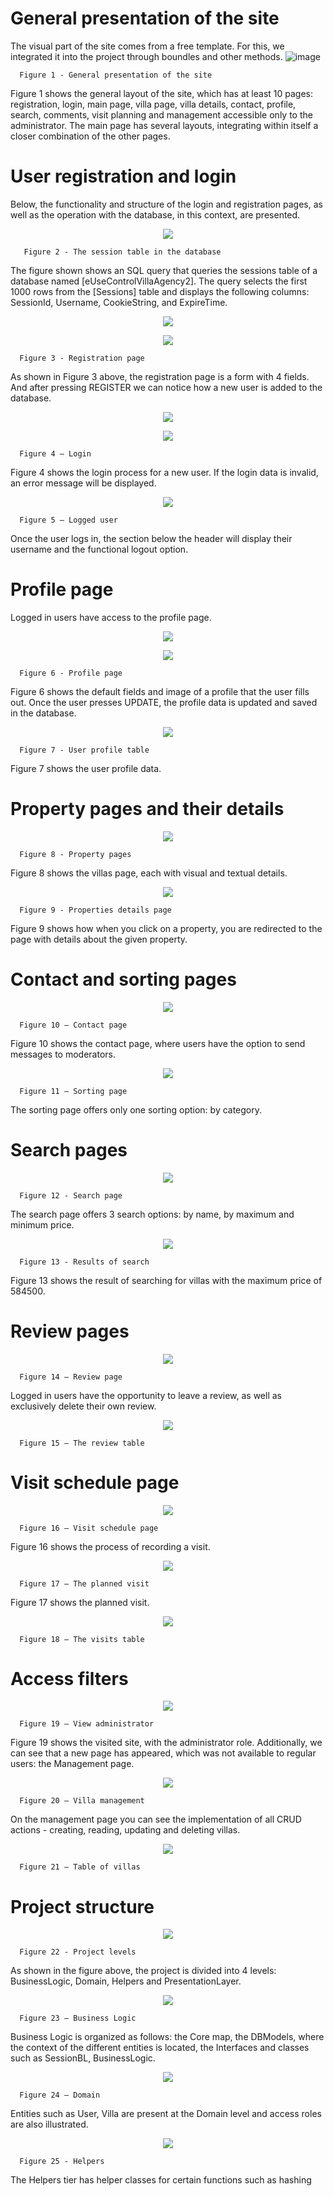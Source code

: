 # General presentation of the site

  The visual part of the site comes from a free template. For this, we integrated it into the project through boundles and other methods.
![image](https://github.com/mihaela-chiaburu/VillaAgency/assets/143406895/7050b1f7-9b31-4e97-9702-4e2f8560a300)

      Figure 1 - General presentation of the site
  Figure 1 shows the general layout of the site, which has at least 10 pages: registration, login, main page, villa page, villa details, contact, profile, search, comments, visit planning and management accessible only to the administrator. The main page has several layouts, integrating within itself a closer combination of the other pages.

# User registration and login

  Below, the functionality and structure of the login and registration pages, as well as the operation with the database, in this context, are presented.
  <p align="center">
  <img src="https://github.com/mihaela-chiaburu/VillaAgency/assets/143406895/358d82de-4c91-4e37-bb08-6b8d9837419d">
</p>

       Figure 2 - The session table in the database
  The figure shown shows an SQL query that queries the sessions table of a database named [eUseControlVillaAgency2]. The query selects the first 1000 rows from the [Sessions] table and displays the following columns: SessionId, Username, CookieString, and ExpireTime.
<p align="center">
  <img src="https://github.com/mihaela-chiaburu/VillaAgency/assets/143406895/92ff6fc5-4f37-4e06-bfc1-3066c24949c8">
</p>
<p align="center">
  <img src="https://github.com/mihaela-chiaburu/VillaAgency/assets/143406895/fc7afdeb-593d-43c5-b816-d7d4a43c4abd">
</p>

      Figure 3 - Registration page
  As shown in Figure 3 above, the registration page is a form with 4 fields. And after pressing REGISTER we can notice how a new user is added to the database.

<p align="center">
  <img src="https://github.com/mihaela-chiaburu/VillaAgency/assets/143406895/6cb3819d-26ef-4b63-a470-b8a7283005d8">
</p>
<p align="center">
  <img src="https://github.com/mihaela-chiaburu/VillaAgency/assets/143406895/e89764ad-edcc-4538-a21c-5eb9417c8e84">
</p>

      Figure 4 – Login
Figure 4 shows the login process for a new user. If the login data is invalid, an error message will be displayed.

<p align="center">
  <img src="https://github.com/mihaela-chiaburu/VillaAgency/assets/143406895/c8db68fc-4fdd-452a-af20-88a62b7ab80c">
</p>
      
      Figure 5 – Logged user
  Once the user logs in, the section below the header will display their username and the functional logout option.

# Profile page
  Logged in users have access to the profile page.
<p align="center">
  <img src="https://github.com/mihaela-chiaburu/VillaAgency/assets/143406895/f6f393a6-b661-41ff-a94d-20c0091ed83b)">
</p>
<p align="center">
  <img src="https://github.com/mihaela-chiaburu/VillaAgency/assets/143406895/0446ca8f-0cb7-47bd-8c3c-66c58c61c96e">
</p>

      Figure 6 - Profile page
  Figure 6 shows the default fields and image of a profile that the user fills out. Once the user presses UPDATE, the profile data is updated and saved in the database.
<p align="center">
  <img src="https://github.com/mihaela-chiaburu/VillaAgency/assets/143406895/29c85653-8116-48a8-b996-8377d36f40a1">
</p>
     
      Figure 7 - User profile table
  Figure 7 shows the user profile data.

# Property pages and their details
<p align="center">
  <img src="https://github.com/mihaela-chiaburu/VillaAgency/assets/143406895/e2f7021c-75b3-4e83-9bab-d1536ee6f37a">
</p>
     
      Figure 8 - Property pages
  Figure 8 shows the villas page, each with visual and textual details.
<p align="center">
  <img src="https://github.com/mihaela-chiaburu/VillaAgency/assets/143406895/c520b5ce-8062-4904-b1ff-b8b47de1b3f1">
</p>

   
      Figure 9 - Properties details page
  Figure 9 shows how when you click on a property, you are redirected to the page with details about the given property.

# Contact and sorting pages
<p align="center">
  <img src="https://github.com/mihaela-chiaburu/VillaAgency/assets/143406895/ec9c28f8-37d7-4ff5-919b-f306fe6ee551">
</p>
     
      Figure 10 – Contact page
Figure 10 shows the contact page, where users have the option to send messages to moderators.
<p align="center">
  <img src="https://github.com/mihaela-chiaburu/VillaAgency/assets/143406895/8e5f7f4e-037b-4079-8b5a-30886f24aa40">
</p>
    
      Figure 11 – Sorting page
  The sorting page offers only one sorting option: by category.

# Search pages
<p align="center">
  <img src="https://github.com/mihaela-chiaburu/VillaAgency/assets/143406895/b5bb6af6-edf3-4c65-aad3-a8f5dc566c5a">
</p>
    
      Figure 12 - Search page
  The search page offers 3 search options: by name, by maximum and minimum price.
<p align="center">
  <img src="https://github.com/mihaela-chiaburu/VillaAgency/assets/143406895/c361b1c4-70fb-4966-b3f6-313ebae91187">
</p>
   
      Figure 13 - Results of search
  Figure 13 shows the result of searching for villas with the maximum price of 584500.

# Review pages
<p align="center">
  <img src="https://github.com/mihaela-chiaburu/VillaAgency/assets/143406895/9f30ee2f-eb97-4a64-b775-7553d8e7c11a">
</p>
    
      Figure 14 – Review page
  Logged in users have the opportunity to leave a review, as well as exclusively delete their own review.
<p align="center">
  <img src="https://github.com/mihaela-chiaburu/VillaAgency/assets/143406895/7e5c9125-8cda-410e-87ac-a4a3390b44e4">
</p>

      Figure 15 – The review table

# Visit schedule page
<p align="center">
  <img src="https://github.com/mihaela-chiaburu/VillaAgency/assets/143406895/a46d419a-5c09-484a-aba6-9e9dd7f2effc">
</p>
    
      Figure 16 – Visit schedule page
  Figure 16 shows the process of recording a visit.
<p align="center">
  <img src="https://github.com/mihaela-chiaburu/VillaAgency/assets/143406895/52781628-6c84-4ef0-96fa-51cce105bfda">
</p>
     
      Figure 17 – The planned visit
  Figure 17 shows the planned visit.
<p align="center">
  <img src="https://github.com/mihaela-chiaburu/VillaAgency/assets/143406895/428e6f0b-7909-4a0c-9cf1-1ed0856c4dbb">
</p>
    
      Figure 18 – The visits table

# Access filters
<p align="center">
  <img src="https://github.com/mihaela-chiaburu/VillaAgency/assets/143406895/72244531-5e8e-486f-997b-123e4c4a5db3">
</p>
   
      Figure 19 – View administrator
  Figure 19 shows the visited site, with the administrator role. Additionally, we can see that a new page has appeared, which was not available to regular users: the Management page.
<p align="center">
  <img src="https://github.com/mihaela-chiaburu/VillaAgency/assets/143406895/e6132e7f-ac82-4797-a022-721af58e8f42">
</p>
   
      Figure 20 – Villa management
  On the management page you can see the implementation of all CRUD actions - creating, reading, updating and deleting villas.
<p align="center">
  <img src="https://github.com/mihaela-chiaburu/VillaAgency/assets/143406895/2cf557cd-4850-4f4b-be73-6ad156866988">
</p>
    
      Figure 21 – Table of villas

# Project structure
<p align="center">
  <img src="https://github.com/mihaela-chiaburu/VillaAgency/assets/143406895/efcc948d-3205-4b24-b076-55d564f015f9">
</p>
     
      Figure 22 - Project levels
  As shown in the figure above, the project is divided into 4 levels: BusinessLogic, Domain, Helpers and PresentationLayer.
<p align="center">
  <img src="https://github.com/mihaela-chiaburu/VillaAgency/assets/143406895/3260ded3-5cb4-44a6-8c8a-c79be981b107">
</p>
    
      Figure 23 – Business Logic
  Business Logic is organized as follows: the Core map, the DBModels, where the context of the different entities is located, the Interfaces and classes such as SessionBL, BusinessLogic.
<p align="center">
  <img src="https://github.com/mihaela-chiaburu/VillaAgency/assets/143406895/ca6aff54-f669-4320-b67b-9e7786c72f82">
</p>
   
      Figure 24 – Domain
  Entities such as User, Villa are present at the Domain level and access roles are also illustrated.
<p align="center">
  <img src="https://github.com/mihaela-chiaburu/VillaAgency/assets/145832879/1836807f-b1ee-4c16-9804-f1302328a045">
</p>

      Figure 25 - Helpers
  The Helpers tier has helper classes for certain functions such as hashing
